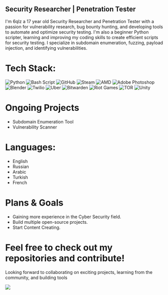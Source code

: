 ## Security Researcher | Penetration Tester

I'm 6qlz a 17 year old Security Researcher and Penetration Tester with a passion for vulnerability research, bug bounty hunting, and developing tools to automate and optimize security testing. I'm also a beginner Python scripter, learning and improving my coding skills to create efficient scripts for security testing. I specialize in subdomain enumeration, fuzzing, payload injection, and identifying vulnerabilities.
# Tech Stack:
![Python](https://img.shields.io/badge/python-3670A0?style=for-the-badge&logo=python&logoColor=ffdd54) ![Bash Script](https://img.shields.io/badge/bash_script-%23121011.svg?style=for-the-badge&logo=gnu-bash&logoColor=white) ![GitHub](https://img.shields.io/badge/github-%23121011.svg?style=for-the-badge&logo=github&logoColor=white) ![Steam](https://img.shields.io/badge/steam-%23000000.svg?style=for-the-badge&logo=steam&logoColor=white) ![AMD](https://img.shields.io/badge/AMD-%23000000.svg?style=for-the-badge&logo=amd&logoColor=white) ![Adobe Photoshop](https://img.shields.io/badge/adobe%20photoshop-%2331A8FF.svg?style=for-the-badge&logo=adobe%20photoshop&logoColor=white) ![Blender](https://img.shields.io/badge/blender-%23F5792A.svg?style=for-the-badge&logo=blender&logoColor=white) ![Twilio](https://img.shields.io/badge/Twilio-F22F46?style=for-the-badge&logo=Twilio&logoColor=white) ![Uber](https://img.shields.io/badge/Uber-%23000000.svg?style=for-the-badge&logo=Uber&logoColor=white) ![Bitwarden](https://img.shields.io/badge/bitwarden-%23175DDC.svg?style=for-the-badge&logo=bitwarden&logoColor=white) ![Riot Games](https://img.shields.io/badge/riotgames-D32936.svg?style=for-the-badge&logo=riotgames&logoColor=white) ![TOR](https://img.shields.io/badge/tor-%237E4798.svg?style=for-the-badge&logo=tor-project&logoColor=white) ![Unity](https://img.shields.io/badge/unity-%23000000.svg?style=for-the-badge&logo=unity&logoColor=white)
# Ongoing Projects
- Subdomain Enumeration Tool
- Vulnerability Scanner

# Languages:

- English
- Russian
- Arabic
- Turkish
- French
  
# Plans & Goals
- Gaining more experience in the Cyber Security field.
- Build multiple open-source projects.
- Start Content Creating.

# Feel free to check out my repositories and contribute!
Looking forward to collaborating on exciting projects, learning from the community, and building tools

![](https://nirzak-streak-stats.vercel.app/?user=6qlz&theme=dark&hide_border=true)
